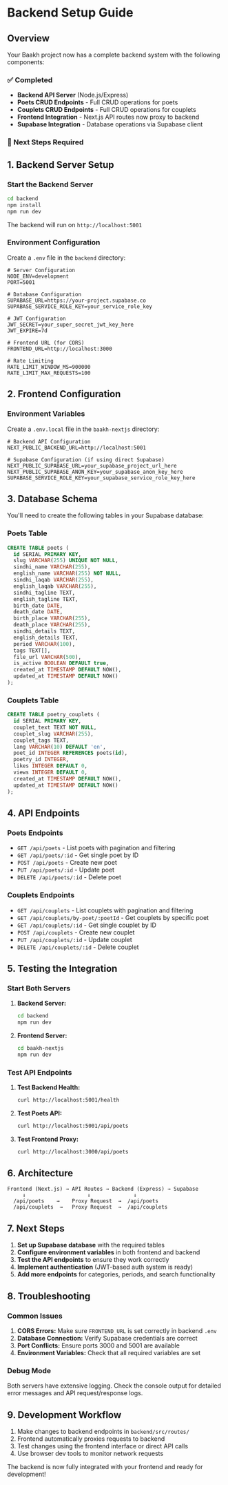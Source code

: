 # Backend Setup Guide

## Overview

Your Baakh project now has a complete backend system with the following components:

### ✅ Completed
- **Backend API Server** (Node.js/Express)
- **Poets CRUD Endpoints** - Full CRUD operations for poets
- **Couplets CRUD Endpoints** - Full CRUD operations for couplets
- **Frontend Integration** - Next.js API routes now proxy to backend
- **Supabase Integration** - Database operations via Supabase client

### 🔄 Next Steps Required

## 1. Backend Server Setup

### Start the Backend Server

```bash
cd backend
npm install
npm run dev
```

The backend will run on `http://localhost:5001`

### Environment Configuration

Create a `.env` file in the `backend` directory:

```env
# Server Configuration
NODE_ENV=development
PORT=5001

# Database Configuration
SUPABASE_URL=https://your-project.supabase.co
SUPABASE_SERVICE_ROLE_KEY=your_service_role_key

# JWT Configuration
JWT_SECRET=your_super_secret_jwt_key_here
JWT_EXPIRE=7d

# Frontend URL (for CORS)
FRONTEND_URL=http://localhost:3000

# Rate Limiting
RATE_LIMIT_WINDOW_MS=900000
RATE_LIMIT_MAX_REQUESTS=100
```

## 2. Frontend Configuration

### Environment Variables

Create a `.env.local` file in the `baakh-nextjs` directory:

```env
# Backend API Configuration
NEXT_PUBLIC_BACKEND_URL=http://localhost:5001

# Supabase Configuration (if using direct Supabase)
NEXT_PUBLIC_SUPABASE_URL=your_supabase_project_url_here
NEXT_PUBLIC_SUPABASE_ANON_KEY=your_supabase_anon_key_here
SUPABASE_SERVICE_ROLE_KEY=your_supabase_service_role_key_here
```

## 3. Database Schema

You'll need to create the following tables in your Supabase database:

### Poets Table
```sql
CREATE TABLE poets (
  id SERIAL PRIMARY KEY,
  slug VARCHAR(255) UNIQUE NOT NULL,
  sindhi_name VARCHAR(255),
  english_name VARCHAR(255) NOT NULL,
  sindhi_laqab VARCHAR(255),
  english_laqab VARCHAR(255),
  sindhi_tagline TEXT,
  english_tagline TEXT,
  birth_date DATE,
  death_date DATE,
  birth_place VARCHAR(255),
  death_place VARCHAR(255),
  sindhi_details TEXT,
  english_details TEXT,
  period VARCHAR(100),
  tags TEXT[],
  file_url VARCHAR(500),
  is_active BOOLEAN DEFAULT true,
  created_at TIMESTAMP DEFAULT NOW(),
  updated_at TIMESTAMP DEFAULT NOW()
);
```

### Couplets Table
```sql
CREATE TABLE poetry_couplets (
  id SERIAL PRIMARY KEY,
  couplet_text TEXT NOT NULL,
  couplet_slug VARCHAR(255),
  couplet_tags TEXT,
  lang VARCHAR(10) DEFAULT 'en',
  poet_id INTEGER REFERENCES poets(id),
  poetry_id INTEGER,
  likes INTEGER DEFAULT 0,
  views INTEGER DEFAULT 0,
  created_at TIMESTAMP DEFAULT NOW(),
  updated_at TIMESTAMP DEFAULT NOW()
);
```

## 4. API Endpoints

### Poets Endpoints
- `GET /api/poets` - List poets with pagination and filtering
- `GET /api/poets/:id` - Get single poet by ID
- `POST /api/poets` - Create new poet
- `PUT /api/poets/:id` - Update poet
- `DELETE /api/poets/:id` - Delete poet

### Couplets Endpoints
- `GET /api/couplets` - List couplets with pagination and filtering
- `GET /api/couplets/by-poet/:poetId` - Get couplets by specific poet
- `GET /api/couplets/:id` - Get single couplet by ID
- `POST /api/couplets` - Create new couplet
- `PUT /api/couplets/:id` - Update couplet
- `DELETE /api/couplets/:id` - Delete couplet

## 5. Testing the Integration

### Start Both Servers

1. **Backend Server:**
   ```bash
   cd backend
   npm run dev
   ```

2. **Frontend Server:**
   ```bash
   cd baakh-nextjs
   npm run dev
   ```

### Test API Endpoints

1. **Test Backend Health:**
   ```bash
   curl http://localhost:5001/health
   ```

2. **Test Poets API:**
   ```bash
   curl http://localhost:5001/api/poets
   ```

3. **Test Frontend Proxy:**
   ```bash
   curl http://localhost:3000/api/poets
   ```

## 6. Architecture

```
Frontend (Next.js) → API Routes → Backend (Express) → Supabase
     ↓                    ↓              ↓
  /api/poets    →    Proxy Request  →  /api/poets
  /api/couplets  →   Proxy Request  →  /api/couplets
```

## 7. Next Steps

1. **Set up Supabase database** with the required tables
2. **Configure environment variables** in both frontend and backend
3. **Test the API endpoints** to ensure they work correctly
4. **Implement authentication** (JWT-based auth system is ready)
5. **Add more endpoints** for categories, periods, and search functionality

## 8. Troubleshooting

### Common Issues

1. **CORS Errors:** Make sure `FRONTEND_URL` is set correctly in backend `.env`
2. **Database Connection:** Verify Supabase credentials are correct
3. **Port Conflicts:** Ensure ports 3000 and 5001 are available
4. **Environment Variables:** Check that all required variables are set

### Debug Mode

Both servers have extensive logging. Check the console output for detailed error messages and API request/response logs.

## 9. Development Workflow

1. Make changes to backend endpoints in `backend/src/routes/`
2. Frontend automatically proxies requests to backend
3. Test changes using the frontend interface or direct API calls
4. Use browser dev tools to monitor network requests

The backend is now fully integrated with your frontend and ready for development!
